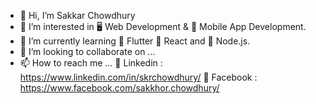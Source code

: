 - 👋 Hi, I’m Sakkar Chowdhury
- 👀 I’m interested in 
                       🖥  Web Development & 
                       📱  Mobile App Development.
- 🌱 I’m currently learning 
                       🌱 Flutter 
                       🌱 React and 
                       🌱 Node.js.
- 💞️ I’m looking to collaborate on ...
- 📫 How to reach me ...
                       🌟 Linkedin : https://www.linkedin.com/in/skrchowdhury/
                       🌟 Facebook : https://www.facebook.com/sakkhor.chowdhury/
                        

<!---
SkrChowdhury/SkrChowdhury is a ✨ special ✨ repository because its `README.md` (this file) appears on your GitHub profile.
You can click the Preview link to take a look at your changes.
--->
